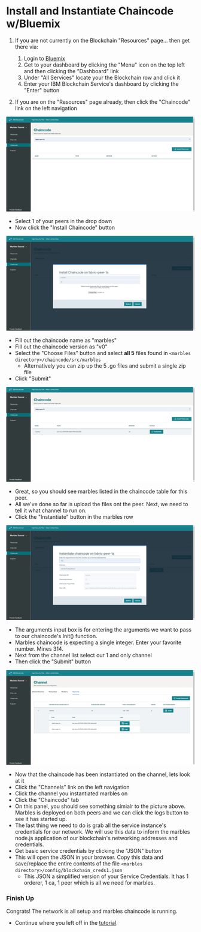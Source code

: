 # Install and Instantiate Chaincode w/Bluemix

1. If you are not currently on the Blockchain "Resources" page... then get there via:
	1. Login to [Bluemix](https://console.ng.bluemix.net) 
	1. Get to your dashboard by clicking the "Menu" icon on the top left and then clicking the "Dashboard" link
	1. Under "All Services" locate your the Blockchain row and click it
	1. Enter your IBM Blockchain Service's dashboard by clicking the "Enter" button

1. If you are on the "Resources" page already, then click the "Chaincode" link on the left navigation

![](/doc_images/9-chaincode.PNG)

- Select 1 of your peers in the drop down
- Now click the "Install Chaincode" button

![](/doc_images/10-install-marbles.PNG)

- Fill out the chaincode name as "marbles"
- Fill out the chaincode version as "v0"
- Select the "Choose Files" button and select **all 5** files found in `<marbles directory>/chaincode/src/marbles`
	- Alternatively you can zip up the 5 .go files and submit a single zip file
- Click "Submit"

![](/doc_images/11-installed-marbles.PNG)

- Great, so you should see marbles listed in the chaincode table for this peer.
- All we've done so far is upload the files ont the peer. Next, we need to tell it what channel to run on.
- Click the "Instantiate" button in the marbles row

![](/doc_images/12-instantiate-marbles.PNG)

- The arguments input box is for entering the arguments we want to pass to our chaincode's Init() function.
- Marbles chaincode is expecting a single integer. Enter your favorite number. Mines 314. 
- Next from the channel list select our 1 and only channel
- Then click the "Submit" button

![](/doc_images/13-instantiated-marbles.PNG)

- Now that the chaincode has been instantiated on the channel, lets look at it
- Click the "Channels" link on the left navigation
- Click the channel you instantiated marbles on
- Click the "Chaincode" tab
- On this panel, you should see something simialr to the picture above.  Marbles is deployed on both peers and we can click the logs button to see it has started up. 
- The last thing we need to do is grab all the service instance's credentials for our network. We will use this data to inform the marbles node.js application of our blockchain's networking addresses and credentials.
- Get basic service credentials by clicking the "JSON" button
- This will open the JSON in your browser. Copy this data and save/replace the entire contents of the file `<marbles directory>/config/blockchain_creds1.json` 
  - This JSON a simplified version of your Service Credentials.  It has 1 orderer, 1 ca, 1 peer which is all we need for marbles.

### Finish Up

Congrats! The network is all setup and marbles chaincode is running. 

- Continue where you left off in the [tutorial](./tutorial_start_here.md#hostmarbles).


